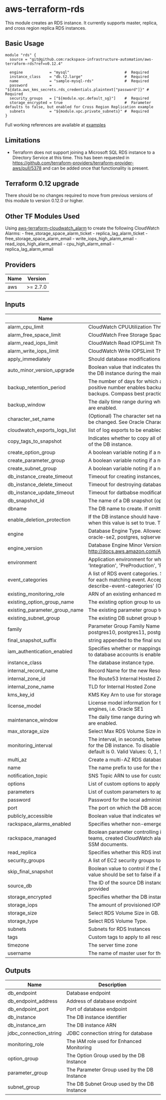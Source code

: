 # aws-terraform-rds

This module creates an RDS instance.  It currently supports master, replica, and cross region replica RDS instances.

## Basic Usage

```HCL
module "rds" {
  source = "git@github.com:rackspace-infrastructure-automation/aws-terraform-rds?ref=v0.12.4"

  engine            = "mysql"                         #  Required
  instance_class    = "db.t2.large"                   #  Required
  name              = "sample-mysql-rds"              #  Required
  password          = "${data.aws_kms_secrets.rds_credentials.plaintext["password"]}" #  Required
  security_groups   = ["${module.vpc.default_sg}"]    #  Required
  storage_encrypted = true                            #  Parameter defaults to false, but enabled for Cross Region Replication example
  subnets           = "${module.vpc.private_subnets}" #  Required
}
```

Full working references are available at [examples](examples)
## Limitations

- Terraform does not support joining a Microsoft SQL RDS instance to a Directory Service at this time.  This has been requested in https://github.com/terraform-providers/terraform-provider-aws/pull/5378 and can be added once that functionality is present.

## Terraform 0.12 upgrade

There should be no changes required to move from previous versions of this module to version 0.12.0 or higher.

## Other TF Modules Used  
Using [aws-terraform-cloudwatch\_alarm](https://github.com/rackspace-infrastructure-automation/aws-terraform-cloudwatch_alarm) to create the following CloudWatch Alarms:
	- free\_storage\_space\_alarm\_ticket
	- replica\_lag\_alarm\_ticket
	- free\_storage\_space\_alarm\_email
	- write\_iops\_high\_alarm\_email
	- read\_iops\_high\_alarm\_email
	- cpu\_high\_alarm\_email
	- replica\_lag\_alarm\_email

## Providers

| Name | Version |
|------|---------|
| aws | >= 2.7.0 |

## Inputs

| Name | Description | Type | Default | Required |
|------|-------------|------|---------|:--------:|
| alarm\_cpu\_limit | CloudWatch CPUUtilization Threshold | `number` | `60` | no |
| alarm\_free\_space\_limit | CloudWatch Free Storage Space Limit Threshold (Bytes) | `number` | `1024000000` | no |
| alarm\_read\_iops\_limit | CloudWatch Read IOPSLimit Threshold | `number` | `100` | no |
| alarm\_write\_iops\_limit | CloudWatch Write IOPSLimit Threshold | `number` | `100` | no |
| apply\_immediately | Should database modifications be applied immediately? | `bool` | `false` | no |
| auto\_minor\_version\_upgrade | Boolean value that indicates that minor engine upgrades will be applied automatically to the DB instance during the maintenance window | `bool` | `true` | no |
| backup\_retention\_period | The number of days for which automated backups are retained. Setting this parameter to a positive number enables backups. Setting this parameter to 0 disables automated backups. Compass best practice is 30 or more days. | `number` | `35` | no |
| backup\_window | The daily time range during which automated backups are created if automated backups are enabled. | `string` | `"05:00-06:00"` | no |
| character\_set\_name | (Optional) The character set name to use for DB encoding in Oracle instances. This can't be changed. See Oracle Character Sets Supported in Amazon RDS for more information. | `string` | `""` | no |
| cloudwatch\_exports\_logs\_list | list of log exports to be enabled | `list(string)` | `[]` | no |
| copy\_tags\_to\_snapshot | Indicates whether to copy all of the user-defined tags from the DB instance to snapshots of the DB instance. | `bool` | `true` | no |
| create\_option\_group | A boolean variable noting if a new option group should be created. | `bool` | `true` | no |
| create\_parameter\_group | A boolean variable noting if a new parameter group should be created. | `bool` | `true` | no |
| create\_subnet\_group | A boolean variable noting if a new DB subnet group should be created. | `bool` | `true` | no |
| db\_instance\_create\_timeout | Timeout for creating instances, replicas, and restoring from Snapshots | `string` | `"60m"` | no |
| db\_instance\_delete\_timeout | Timeout for destroying databases. This includes the time required to take snapshots | `string` | `"60m"` | no |
| db\_instance\_update\_timeout | Timeout for datbabse modifications | `string` | `"80m"` | no |
| db\_snapshot\_id | The name of a DB snapshot (optional). | `string` | `""` | no |
| dbname | The DB name to create. If omitted, no database is created initially | `string` | `""` | no |
| enable\_deletion\_protection | If the DB instance should have deletion protection enabled. The database can't be deleted when this value is set to true. The default is false. | `bool` | `false` | no |
| engine | Database Engine Type.  Allowed values: mariadb, mysql, oracle-ee, oracle-se, oracle-se1, oracle-se2, postgres, sqlserver-ee, sqlserver-ex, sqlserver-se, sqlserver-web | `string` | n/a | yes |
| engine\_version | Database Engine Minor Version http://docs.aws.amazon.com/AmazonRDS/latest/APIReference/API_CreateDBInstance.html | `string` | `""` | no |
| environment | Application environment for which this network is being created. one of: ('Development', 'Integration', 'PreProduction', 'Production', 'QA', 'Staging', 'Test') | `string` | `"Development"` | no |
| event\_categories | A list of RDS event categories.  Submissions will be made to the provided NotificationTopic for each matching event. Acceptable values can be found with the CLI command 'aws rds describe-event-categories' (OPTIONAL) | `list(string)` | `[]` | no |
| existing\_monitoring\_role | ARN of an existing enhanced monitoring role to use for this instance. (OPTIONAL) | `string` | `""` | no |
| existing\_option\_group\_name | The existing option group to use for this instance. (OPTIONAL) | `string` | `""` | no |
| existing\_parameter\_group\_name | The existing parameter group to use for this instance. (OPTIONAL) | `string` | `""` | no |
| existing\_subnet\_group | The existing DB subnet group to use for this instance (OPTIONAL) | `string` | `""` | no |
| family | Parameter Group Family Name (ex. mysql5.7, sqlserver-se-12.0, postgres9.5, postgres10, postgres11, postgres12, oracle-se-12.1, mariadb10.1) | `string` | `""` | no |
| final\_snapshot\_suffix | string appended to the final snapshot name with a `-` delimiter | `string` | `""` | no |
| iam\_authentication\_enabled | Specifies whether or mappings of AWS Identity and Access Management (IAM) accounts to database accounts is enabled | `bool` | `false` | no |
| instance\_class | The database instance type. | `string` | n/a | yes |
| internal\_record\_name | Record Name for the new Resource Record in the Internal Hosted Zone | `string` | `""` | no |
| internal\_zone\_id | The Route53 Internal Hosted Zone ID | `string` | `""` | no |
| internal\_zone\_name | TLD for Internal Hosted Zone | `string` | `""` | no |
| kms\_key\_id | KMS Key Arn to use for storage encryption. (OPTIONAL) | `string` | `""` | no |
| license\_model | License model information for this DB instance. Optional, but required for some DB engines, i.e. Oracle SE1 | `string` | `""` | no |
| maintenance\_window | The daily time range during which automated backups are created if automated backups are enabled. | `string` | `"Sun:07:00-Sun:08:00"` | no |
| max\_storage\_size | Select Max RDS Volume Size in GB. Value other than 0 will enable storage autoscaling | `number` | `0` | no |
| monitoring\_interval | The interval, in seconds, between points when Enhanced Monitoring metrics are collected for the DB instance. To disable collecting Enhanced Monitoring metrics, specify 0. The default is 0. Valid Values: 0, 1, 5, 10, 15, 30, 60. | `number` | `0` | no |
| multi\_az | Create a multi-AZ RDS database instance | `bool` | `true` | no |
| name | The name prefix to use for the resources created in this module. | `string` | n/a | yes |
| notification\_topic | SNS Topic ARN to use for customer notifications from CloudWatch alarms. (OPTIONAL) | `string` | `""` | no |
| options | List of custom options to apply to the option group. | `list` | `[]` | no |
| parameters | List of custom parameters to apply to the parameter group. | `list(map(string))` | `[]` | no |
| password | Password for the local administrator account. | `string` | n/a | yes |
| port | The port on which the DB accepts connections | `string` | `""` | no |
| publicly\_accessible | Boolean value that indicates whether the database instance is an Internet-facing instance. | `bool` | `false` | no |
| rackspace\_alarms\_enabled | Specifies whether non-emergency rackspace alarms will create a ticket. | `bool` | `false` | no |
| rackspace\_managed | Boolean parameter controlling if instance will be fully managed by Rackspace support teams, created CloudWatch alarms that generate tickets, and utilize Rackspace managed SSM documents. | `bool` | `true` | no |
| read\_replica | Specifies whether this RDS instance is a read replica. | `string` | `false` | no |
| security\_groups | A list of EC2 security groups to assign to this resource | `list(string)` | n/a | yes |
| skip\_final\_snapshot | Boolean value to control if the DB instance will take a final snapshot when destroyed.  This value should be set to false if a final snapshot is desired. | `bool` | `false` | no |
| source\_db | The ID of the source DB instance.  For cross region replicas, the full ARN should be provided | `string` | `""` | no |
| storage\_encrypted | Specifies whether the DB instance is encrypted | `bool` | `false` | no |
| storage\_iops | The amount of provisioned IOPS. Setting this implies a storage\_type of 'io1' | `number` | `0` | no |
| storage\_size | Select RDS Volume Size in GB. | `string` | `""` | no |
| storage\_type | Select RDS Volume Type. | `string` | `"gp2"` | no |
| subnets | Subnets for RDS Instances | `list(string)` | n/a | yes |
| tags | Custom tags to apply to all resources. | `map(string)` | `{}` | no |
| timezone | The server time zone | `string` | `""` | no |
| username | The name of master user for the client DB instance. | `string` | `"dbadmin"` | no |

## Outputs

| Name | Description |
|------|-------------|
| db\_endpoint | Database endpoint |
| db\_endpoint\_address | Address of database endpoint |
| db\_endpoint\_port | Port of database endpoint |
| db\_instance | The DB instance identifier |
| db\_instance\_arn | The DB instance ARN |
| jdbc\_connection\_string | JDBC connection string for database |
| monitoring\_role | The IAM role used for Enhanced Monitoring |
| option\_group | The Option Group used by the DB Instance |
| parameter\_group | The Parameter Group used by the DB Instance |
| subnet\_group | The DB Subnet Group used by the DB Instance |


